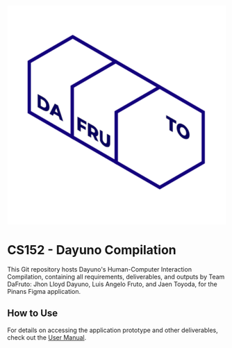 ![DaFruTo Logo](/Part%201/DaFruTo_Logo.png)

# CS152 - Dayuno Compilation
This Git repository hosts Dayuno's Human-Computer Interaction Compilation, containing all requirements, deliverables, and outputs by Team DaFruto: Jhon Lloyd Dayuno, Luis Angelo Fruto, and Jaen Toyoda, for the Pinans Figma application.

## How to Use
For details on accessing the application prototype and other deliverables, check out the [User Manual](USER_MANUAL.md).

